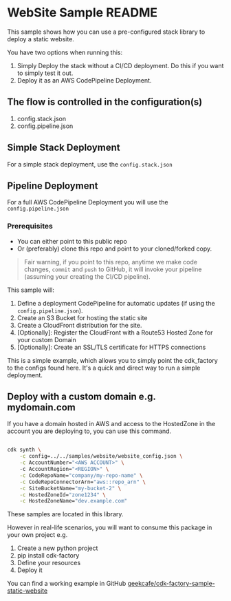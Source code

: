 # WebSite Sample README

This sample shows how you can use a pre-configured stack library to deploy a static website.

You have two options when running this:
1. Simply Deploy the stack without a CI/CD deployment.  Do this if you want to simply test it out.
1. Deploy it as an AWS CodePipeline Deployment.

## The flow is controlled in the configuration(s)
1. config.stack.json
1. config.pipeline.json

## Simple Stack Deployment 
For a simple stack deployment, use the `config.stack.json`


## Pipeline Deployment
For a full AWS CodePipeline Deployment you will use the `config.pipeline.json`

### Prerequisites
- You can either point to this public repo 
- Or (preferably) clone this repo and point to your cloned/forked copy.  


> Fair warning, if you point to this repo, anytime we make code changes, `commit` and `push` to GitHub, it will invoke your pipeline (assuming your creating the CI/CD pipeline).  

This sample will:
1. Define a deployment CodePipeline for automatic updates (if using the `config.pipeline.json`).
1. Create an S3 Bucket for hosting the static site
1. Create a CloudFront distribution for the site.
1. [Optionally]: Register the CloudFront with a Route53 Hosted Zone for your custom Domain
4. [Optionally]: Create an SSL/TLS certificate for HTTPS connections


This is a simple example, which allows you to simply point the cdk_factory to the configs found here.  It's a quick and direct way to run a simple deployment.

## Deploy with a custom domain e.g.  mydomain.com
If you have a domain hosted in AWS and access to the HostedZone in the account you are deploying to, you can use this command.
```sh

cdk synth \
    -c config=../../samples/website/website_config.json \
    -c AccountNumber="<AWS ACCOUNT>" \   
    -c AccountRegion="<REGION>" \
    -c CodeRepoName="company/my-repo-name" \
    -c CodeRepoConnectorArn="aws::repo_arn" \
    -c SiteBucketName="my-bucket-2" \
    -c HostedZoneId="zone1234" \
    -c HostedZoneName="dev.example.com"
```

These samples are located in this library.

However in real-life scenarios, you will want to consume this package in your own project e.g.
1. Create a new python project
1. pip install cdk-factory
1. Define your resources 
1. Deploy it

You can find a working example in GitHub [geekcafe/cdk-factory-sample-static-website](https://github.com/geekcafe/cdk-factory-sample-static-website/)